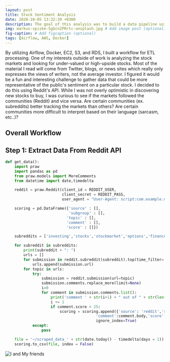 ```yaml
---
layout: post
title: Stock Sentiment Analysis
date: 2020-10-05 13:32:20 +0300
description: The goal of this analysis was to build a data pipeline using airflow
img: markus-spiske-5gGcn2PRrtc-unsplash.jpg # Add image post (optional)
fig-caption: # Add figcaption (optional)
tags: [Airflow, AWS, Docker]
---
```

By utilizing Airflow, Docker, EC2, S3, and RDS, I built a workflow for ETL processing. One of my interests outside of work is analyzing the stock markets and looking for under-valued or high-upside stocks. Most of the material I read will come from Twitter, blogs, or news sites which really only expresses the views of writers, not the average investor. I figured it would be a fun and interesting challenge to gather data that could be more representative of the public's sentiment on a particular stock. I decided to do this using Reddit's API. While I was not overly optimistic in discovering new stocks to buy, I was curious to see if the markets followed the communities (Reddit) and vice versa. Are certain communities (ex. subreddits) better tracking the markets than others? Are certain communities more difficult to interpret based on their language (sarcasm, etc..)?

## Overall Workflow

## Step 1: Extract Data From Reddit API
~~~python
def get_data():
    import praw
    import pandas as pd
    from praw.models import MoreComments
    from datetime import date,timedelta

    reddit = praw.Reddit(client_id = REDDIT_USER,
                         client_secret = REDDIT_PASS,
                         user_agent = "User-Agent: script:com.example.myredditapp:v1 (by /u/coletrain1)")

    scoring = pd.DataFrame({'source' : [],
                            'subgroup' : [],
                           'topic' : [],
                           'comment' : [],
                           'score' : []})

    subreddits = ['investing','stocks','stockmarket','options','finance','wallstreetbets']

    for subreddit in subreddits:
        print(subreddit + ": ")
        urls = []
        for submission in reddit.subreddit(subreddit).top(time_filter='day', limit=10):
            urls.append(submission.url)
        for topic in urls:
            try:
                submission = reddit.submission(url=topic)
                submission.comments.replace_more(limit=None)
                i=0
                for comment in submission.comments.list():
                    print('comment ' + str(i+1) + " out of " + str(len(submission.comments.list())))
                    i += 1
                    if comment.score > 25:
                        scoring = scoring.append({'source': 'reddit','subgroup' : subreddit,'topic':topic, 
                                        'comment':comment.body,'score':comment.score},
                                        ignore_index=True)
            except:
                pass

    file = '~/scraped_data_' + str(date.today() - timedelta(days = 1)) + ".csv"
    scoring.to_csv(file, index = False)

~~~




![I and My friends]({{site.baseurl}}/assets/img/we-in-rest.jpg)
